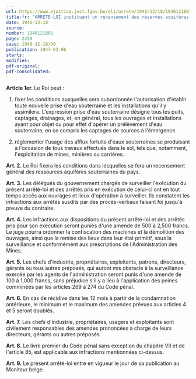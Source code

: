 ```yaml
---
url: https://www.ejustice.just.fgov.be/eli/arrete/1946/12/18/1946121801/justel
title-fr: "ARRETE-LOI instituant un recensement des réserves aquifères souterraines et établissant une réglementation de leur usage Voir modification(s)"
date: 1946-12-18
source:
number: 1946121801
page: 2258
case: 1946-12-18/30
publication: 1947-03-06
starts:
modifies:
pdf-original:
pdf-consolidated:
---
```


**Article 1er.** Le Roi peut :

1. fixer les conditions auxquelles sera subordonnée l'autorisation d'établir toute nouvelle prise d'eau souterraine et les installations qu'il y assimilera. L'expression prise d'eau souterraine désigne tous les puits, captages, drainages, et, en général, tous les ouvrages et installations ayant pour objet ou pour effet d'opérer un prélèvement d'eau souterraine, en ce compris les captages de sources à l'émergence.

2. réglementer l'usage des afflux fortuits d'eaux souterraines se produisant à l'occasion de tous travaux effectués dans le sol, tels que, notamment, l'exploitation de mines, minières ou carrières. 

**Art. 2.** Le Roi fixera les conditions dans lesquelles se fera un recensement général des ressources aquifères souterraines du pays. 

**Art. 3.** Les délégués du gouvernement chargés de surveiller l'exécution du présent arrêté-loi et des arrêtés pris en exécution de celui-ci ont en tout temps accès aux ouvrages et lieux d'opération à surveiller. Ils constatent les infractions aux arrêtés susdits par des procès-verbaux faisant foi jusqu'à preuve du contraire.

**Art. 4.** Les infractions aux dispositions du présent arrêté-loi et des arrêtés pris pour son exécution seront punies d'une amende de 500 à 2,500 francs. Le juge pourra ordonner la confiscation des machines et la démolition des ouvrages, ainsi que la remise des lieux dans leur état primitif, sous la surveillance et conformément aux prescriptions de l'Administration des Mines.

**Art. 5.** Les chefs d'industrie, propriétaires, exploitants, patrons, directeurs, gérants ou tous autres préposés, qui auront mis obstacle à la surveillance exercée par les agents de l'administration seront punis d'une amende de 100 à 1,000 francs, sans préjudice s'il y a lieu à l'application des peines comminées par les articles 269 à 274 du Code pénal.

**Art. 6.** En cas de récidive dans les 12 mois à partir de la condamnation antérieure, le minimum et le maximum des amendes prévues aux articles 4 et 5 seront doublés. 

**Art. 7.** Les chefs d'industrie, propriétaires, usagers et exploitants sont civilement responsables des amendes prononcées à charge de leurs directeurs, gérants ou autres préposés. 

**Art. 8.** Le livre premier du Code pénal sans exception du chapitre VII et de l'article 85, est applicable aux infractions mentionnées ci-dessus. 

**Art. 9.** Le présent arrêté-loi entre en vigueur le jour de sa publication au Moniteur belge. 
